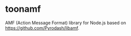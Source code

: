 # toonamf
AMF (Action Message Format) library for Node.js based on https://github.com/Pyrodash/libamf.
